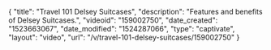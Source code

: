 {
    "title": "Travel 101 Delsey Suitcases",
    "description": "Features and benefits of Delsey Suitcases.",
    "videoid": "159002750",
    "date_created": "1523663067",
    "date_modified": "1524287066",
    "type": "captivate",
    "layout": "video",
    "url": "\/v\/travel-101-delsey-suitcases\/159002750"
}
